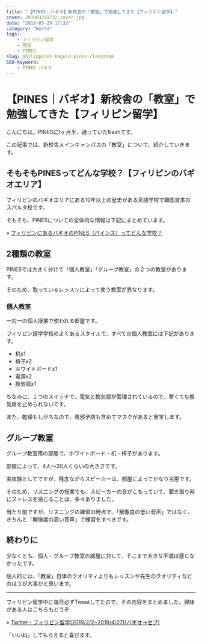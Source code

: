 ```yaml
---
title: "【PINES｜バギオ】新校舎の「教室」で勉強してきた【フィリピン留学】"
cover: 201903291732_cover.jpg
date: "2019-03-29 17:32"
category: "World"
tags:
    - フィリピン留学
    - 英語
    - PINES
slug: philippines-baguio-pines-classroom
SEO-keyword:
    - PINES バギオ
---
```


# 【PINES｜バギオ】新校舎の「教室」で勉強してきた【フィリピン留学】

こんにちは。PINESに1ヶ月半、通っていたNashです。

この記事では、新校舎メインキャンパスの「教室」について、紹介していきます。

## そもそもPINESってどんな学校？【フィリピンのバギオエリア】

フィリピンのバギオエリアにある10年以上の歴史がある英語学校で韓国資本のスパルタ校です。

そもそも、PINESについての全体的な情報は下記にまとめています。

» [フィリピンにあるバギオのPINES（パインス）ってどんな学校？](./philippines-baguio-pines-summary)

## 2種類の教室

PINESでは大きく分けて「個人教室」「グループ教室」の２つの教室があります。

そのため、取っているレッスンによって使う教室が異なります。

### 個人教室

一対一の個人授業で使われる部屋です。

フィリピン語学学校のよくあるスタイルで、すべての個人教室には下記があります。

- 机x1
- 椅子x2
- ホワイトボードx1
- 電源x2
- 換気扇x1

ちなみに、１つのスイッチで、電気と換気扇が管理されているので、寒くても換気扇を止められないです。

また、乾燥もしがちなので、風邪予防も含めてマスクがあると重宝します。

## グループ教室

グループ教室用の部屋で、ホワイトボード・机・椅子があります。

部屋によって、4人〜20人くらいの大きさです。

実体験としてですが、残念ながらスピーカーは、部屋によってかなり劣悪です。

そのため、リスニングの授業でも、スピーカーの音がこもっていて、聞き取り時にストレスを感じることは、多々ありました。

当たり前ですが、リスニングの練習の時点で、「解像度の低い音声」ではなく、きちんと「解像度の高い音声」で練習をすべきです。

## 終わりに

少なくとも、個人・グループ教室の部屋に対して、そこまで大きな不満は感じなかったです。

個人的には、「教室」自体のクオリティよりもレッスンや先生のクオリティなどのほうが大事かと思います。

---

フィリピン留学中に毎日必ずTweetしてたので、その内容をまとめました。興味がある人はこちらもどうぞ

» [Twitter - フィリピン留学(2019/2/2~2019/4/27)(バギオ→セブ)](https://twitter.com/i/moments/1108015112575541249)

「いいね」してもらえると喜びます。

